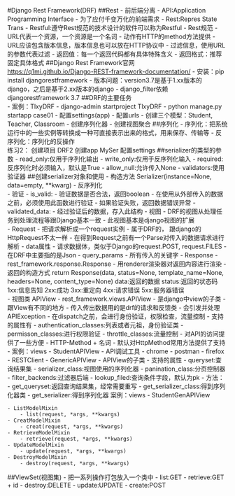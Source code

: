 #Django Rest Framework(DRF)
##Rest
    - 前后端分离
    - API:Application Programming Interface
        - 为了应付千变万化的前端需求
    - Rest:Repres State Trans
        - Restful:遵守Rest规范的技术设计的软件可以称为Restful
    - Rest规范
        - URL代表一个资源，一个资源是一个名词
        - 动作有HTTP的method方法提供
        - URL应该包含版本信息，版本信息也可以放在HTTP协议中
        - 过滤信息，使用URL的参数代表过滤
        - 返回值：每一个返回代码都有具体特殊含义
        - 返回格式：推荐固定具体格式
##Django Rest Framework官网    
    https://q1mi.github.io/Django-REST-framework-documentation/
    - 安装：pip install djangorestframework
    - 版本问题：version3.7是基于1.xx版本的django，之后是基于2.xx版本的django
    - django_filter依赖djangorestframework 3.7
##DRF的主要任务    
    - 案例：TlxyDRF
        - django-admin startproject TlxyDRF
        - python manage.py startapp case01
        - 配置settings(app)
        - 配置urls
        - 创建三个模型：Student, Teacher, Classroom
        - 创建序列化器
        - 创建视图聚合
##序列化
    - 序列化：把系统运行中的一些实例等转换成一种可直接表示出来的格式，用来保存、传输等
    - 反序列化：序列化的反操作   
    练习2：
    创建项目 DRF2
    创建app MySer
    配置settings
##serializer的类型的参数
    - read_only:仅用于序列化输出
    - write_only:仅用于反序列化输入
    - required:反序列化时必须输入，默认是True
    - allow_null:允许传入None
    - validators:使用验证器
##创建serializer对象和使用
    - 构造方法
        Serializer(instance=None, data=empty, **kwarg)
    - 反序列化        
        - 验证
            - is_valid:
                - 验证数据是否合法，返回boolean
                - 在使用从外部传入的数据之前，必须使用此函数进行验证
                - 如果验证失败，返回数据错误异常
            - validated_data:
                - 经过验证后的数据，存入此结构
    - 视图
        - DRF的视图从处理任务到处理流程等跟Django基本一致
        - 此视图基本是django视图的扩展   
        - Request
            - 把请求解析成一个request实例
            - 属于DRF的， 跟django的HttpRequest不太一样
            - 在得到Request之前有一个Parse对传入的数据请求进行解析
            - data属性
                - 请求数据体，类似于Django的request.POST, request.FILES
                - 在DRF中主要指的是Json
            - query_params
                - 所有传入的关键字 
    - Response
        - rest_framework.response.Response
        - 用renderer渲染器对返回内容进行渲染
    - 返回的构造方式
        return Response(data, status=None, template_name=None, headers=None, content_type=None)
        data:返回的数据
        status:返回的状态码
            1xx:信息告知
            2xx:成功
            3xx:重定向
            4xx:请求错误
            5xx:服务器错误   
    - 视图类
        APIView
            - rest_framework.views.APIView
            - 是django中view的子类
            - 跟View有不同的地方
                - 传入传出数据用的是drf的请求和反馈类
                - 会引发并处理APIException
                - 在dispatch之前，会进行身份验证，权限检查，流量控制
            - 支持的属性有
                - authentication_classes:列表或者元祖，身份验证类
                - permisson_classes:进行权限验证
                - throttle_classes:流量控制
            - 对API的访问提供了一些方便
                - HTTP-Method + 名词
                - 默认对HttpMethod常用方法提供了支持
            - 案例：views - StudentAPIView
        - API调试工具
            - chrome - postman
            - firefox - RESTClient
        - GenericAPIView
            - APIView的子类
            - 支持的属性
                - queryset:查询结果集
                - serializer_class:视图使用的序列化器
                - panination_class:分页控制器
                - filter_backends:过滤器后端
                - lookup_filed:查询条件字段，默认为pk
            - 方法：
                - get_queryset:返回查询结果集，经常需要重写
                - get_serializer_class:得到序列化器类
                - get_serializer:得到序列化器
            案例：views - StudentGenAPIView
    
    - ListModelMixin
        - list(request, *args, **kwargs)
    - CreatModelMixin
        - creat(request, *args, **kwargs)
    - RetrieveModelMixin
        - retrieve(request, *args, **kwargs)
    - UpdateModelMixin
        - update(request, *args, **kwargs)
    - DestroyModelMixin
        - destroy(request, *args, **kwargs)
##ViewSet(视图集)
    - 把一系列操作打包放入一个类中
    - list:GET
    - retrieve:GET + id
    - destroy:DELETE
    - update:UPDATE
    - create:POST 